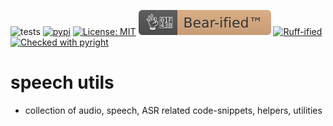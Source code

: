 ![tests](https://github.com/fraunhofer-iais/speech-utils/actions/workflows/tests.yml/badge.svg)
[![pypi](https://img.shields.io/pypi/v/speech-utils.svg)](https://pypi.python.org/project/speech-utils)
[![License: MIT](https://img.shields.io/badge/License-MIT-green.svg)](https://opensource.org/licenses/MIT)
[![bear-ified](https://raw.githubusercontent.com/beartype/beartype-assets/main/badge/bear-ified.svg)](https://beartype.readthedocs.io)
[![Ruff-ified](https://img.shields.io/endpoint?url=https://raw.githubusercontent.com/astral-sh/ruff/main/assets/badge/v2.json)](https://github.com/dertilo/python-linters/blob/master/python_linters/ruff.toml)
[![Checked with pyright](https://microsoft.github.io/pyright/img/pyright_badge.svg)](https://microsoft.github.io/pyright/)

# speech utils
- collection of audio, speech, ASR related code-snippets, helpers, utilities